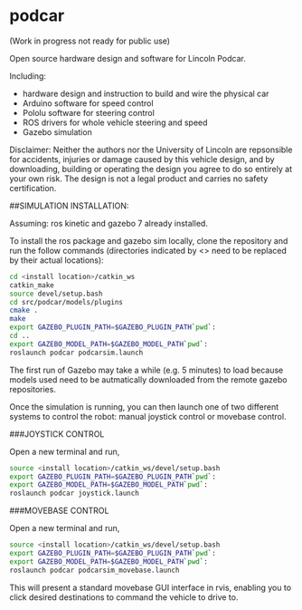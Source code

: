 # podcar

(Work in progress not ready for public use)

Open source hardware design and software for Lincoln Podcar.

Including:

- hardware design and instruction to build and wire the physical car
- Arduino software for speed control
- Pololu software for steering control
- ROS drivers for whole vehicle steering and speed
- Gazebo simulation

Disclaimer: Neither the authors nor the University of Lincoln are repsonsible for accidents, injuries or damage caused by this vehicle design, and by downloading, building or operating the design you agree to do so entirely at your own risk.  The design is not a legal product and carries no safety certification.


##SIMULATION INSTALLATION:

Assuming: ros kinetic and gazebo 7 already installed.

To install the ros package and gazebo sim locally, clone the repository and run the follow commands (directories indicated by <> need to be replaced by their actual locations):

```bash
cd <install location>/catkin_ws
catkin_make
source devel/setup.bash
cd src/podcar/models/plugins
cmake .
make
export GAZEBO_PLUGIN_PATH=$GAZEBO_PLUGIN_PATH`pwd`:
cd ..
export GAZEBO_MODEL_PATH=$GAZEBO_MODEL_PATH`pwd`:
roslaunch podcar podcarsim.launch
```

The first run of Gazebo may take a while (e.g. 5 minutes) to load because models used need to be autmatically downloaded from the remote gazebo repositories.

Once the simulation is running, you can then launch one of two different systems to control the robot: manual joystick control or movebase control.

###JOYSTICK CONTROL

Open a new terminal and run,

```bash
source <install location>/catkin_ws/devel/setup.bash
export GAZEBO_PLUGIN_PATH=$GAZEBO_PLUGIN_PATH`pwd`: 
export GAZEBO_MODEL_PATH=$GAZEBO_MODEL_PATH`pwd`: 
roslaunch podcar joystick.launch
```

###MOVEBASE CONTROL

Open a new terminal and run,

```bash
source <install location>/catkin_ws/devel/setup.bash
export GAZEBO_PLUGIN_PATH=$GAZEBO_PLUGIN_PATH`pwd`: 
export GAZEBO_MODEL_PATH=$GAZEBO_MODEL_PATH`pwd`: 
roslaunch podcar podcarsim_movebase.launch
```

This will present a standard movebase GUI interface in rvis, enabling you to click desired destinations to command the vehicle to drive to.
